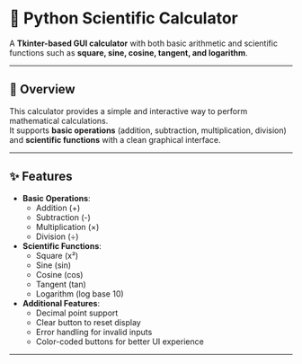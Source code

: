 # 🧮 Python Scientific Calculator

A **Tkinter-based GUI calculator** with both basic arithmetic and scientific functions such as **square, sine, cosine, tangent, and logarithm**.

---

## 📌 Overview

This calculator provides a simple and interactive way to perform mathematical calculations.  
It supports **basic operations** (addition, subtraction, multiplication, division) and **scientific functions** with a clean graphical interface.

---

## ✨ Features

- **Basic Operations**:
  - Addition (+)
  - Subtraction (-)
  - Multiplication (×)
  - Division (÷)
- **Scientific Functions**:
  - Square (x²)
  - Sine (sin)
  - Cosine (cos)
  - Tangent (tan)
  - Logarithm (log base 10)
- **Additional Features**:
  - Decimal point support
  - Clear button to reset display
  - Error handling for invalid inputs
  - Color-coded buttons for better UI experience

---
